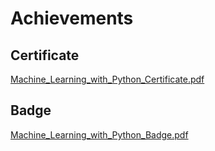 

# Achievements
## Certificate
[Machine_Learning_with_Python_Certificate.pdf](https://prod-files-secure.s3.us-west-2.amazonaws.com/03e82b26-cccb-4906-bb56-adabcbdc0655/0f35a87e-0c16-48ac-af62-4e4cc34c6a19/Machine_Learning_with_Python_Certificate.pdf?X-Amz-Algorithm=AWS4-HMAC-SHA256&X-Amz-Content-Sha256=UNSIGNED-PAYLOAD&X-Amz-Credential=ASIAZI2LB466Q5VO5NXG%2F20250205%2Fus-west-2%2Fs3%2Faws4_request&X-Amz-Date=20250205T101600Z&X-Amz-Expires=3600&X-Amz-Security-Token=IQoJb3JpZ2luX2VjECoaCXVzLXdlc3QtMiJIMEYCIQDy9LoL6y%2F%2FnIwUJZHND6W8VabxkAGMqSr%2BDjMof8%2BjPAIhALzHIqqajt1o8d8nQY8%2Bb34aITZI2OGYtcYNR4X8wlaQKv8DCEMQABoMNjM3NDIzMTgzODA1IgyPy1CekxVqK4bgiaoq3AO9g2f%2FMuxsQ4mMYWT7t8fxSfGCZZnNzB6UCmf3yitqpG4R7%2BEpThn96hecMQOYlFt2RzHNpZ8YnAj6GNgjy04gcmVkbgyQOHNOyxqOFs8GAszDADa0p3GZildqEb8gRkBZUN34Uw588mRX10x0FhTTKe4DPpDRQaJrY7%2BhMpE%2BJVByr5FLgLZApaCtnFj%2FZpXrL0nwcRhLggVX5p7pYNmQ7Pr0172JGg7rDtcDF6lLuXa3toawJh6gBGXczGfC6ZMELiYKo%2BxDNqmNKPxaHQYxy1aFbo4kQoKyeIW3mWlD%2FwRMz%2BFO25Xbj7%2FpznvoWQhXEoIQIKfO%2FsE9NjyIyUGbFcr8Eq3S%2FeP3cZGesT0i2u%2FoISqhcuG%2BI3ehQxVTQ2ySu63LSyzG%2B%2B%2B7S1ClMDwXcpExIMbdsykmRsC%2BjQP5dEQGHj7nGeNdcr0zvZ0IafjjVIUkMiyU06UsORJIOV22oqJMWHdKQMFGL%2F60UV7mA7AG4FabSOUeY9Ee3aFrK6R4%2BviYTJlwpQ23yZf8l6BmkyLxGLaIQI9snJ7IsHED%2Fn4SkCIc0REXTHddsKArQ%2FnP8yWWvWQzmZny0LtkWYaHP5hDlukvtYm3h4MghlVseMMUUnD4nfbtPv7WdTCt74y9BjqkAUHtXWUpDQlNL2NNodTE9m8GM6JGszyU3gKnFiko6QiehdbRcTM4BKJ%2BgBbzWHfM1clPS0Rn15XM5WPnuw7niAuHEucy2ONmNRYh%2Bm8O2uZmfmcoMZJOmAS%2Fj8nDvpkTZAPNzeE%2Bcd7zuYnJr%2F0fKAaoq5qhsHj%2FX0ie0OE1y0VW7czCbL56TfKLCzf4Qhu5FrL4KWf7e4hsEk1WE752Im%2B7YIUl&X-Amz-Signature=c74ffe280d76efa9d45552a58806df75a1d8ccfca48b3602479efd194337c5cb&X-Amz-SignedHeaders=host&x-id=GetObject)
## Badge
[Machine_Learning_with_Python_Badge.pdf](https://prod-files-secure.s3.us-west-2.amazonaws.com/03e82b26-cccb-4906-bb56-adabcbdc0655/ff622a22-73d6-44e3-9c7b-e89a8e61b7aa/Machine_Learning_with_Python_Badge.pdf?X-Amz-Algorithm=AWS4-HMAC-SHA256&X-Amz-Content-Sha256=UNSIGNED-PAYLOAD&X-Amz-Credential=ASIAZI2LB466Q5VO5NXG%2F20250205%2Fus-west-2%2Fs3%2Faws4_request&X-Amz-Date=20250205T101600Z&X-Amz-Expires=3600&X-Amz-Security-Token=IQoJb3JpZ2luX2VjECoaCXVzLXdlc3QtMiJIMEYCIQDy9LoL6y%2F%2FnIwUJZHND6W8VabxkAGMqSr%2BDjMof8%2BjPAIhALzHIqqajt1o8d8nQY8%2Bb34aITZI2OGYtcYNR4X8wlaQKv8DCEMQABoMNjM3NDIzMTgzODA1IgyPy1CekxVqK4bgiaoq3AO9g2f%2FMuxsQ4mMYWT7t8fxSfGCZZnNzB6UCmf3yitqpG4R7%2BEpThn96hecMQOYlFt2RzHNpZ8YnAj6GNgjy04gcmVkbgyQOHNOyxqOFs8GAszDADa0p3GZildqEb8gRkBZUN34Uw588mRX10x0FhTTKe4DPpDRQaJrY7%2BhMpE%2BJVByr5FLgLZApaCtnFj%2FZpXrL0nwcRhLggVX5p7pYNmQ7Pr0172JGg7rDtcDF6lLuXa3toawJh6gBGXczGfC6ZMELiYKo%2BxDNqmNKPxaHQYxy1aFbo4kQoKyeIW3mWlD%2FwRMz%2BFO25Xbj7%2FpznvoWQhXEoIQIKfO%2FsE9NjyIyUGbFcr8Eq3S%2FeP3cZGesT0i2u%2FoISqhcuG%2BI3ehQxVTQ2ySu63LSyzG%2B%2B%2B7S1ClMDwXcpExIMbdsykmRsC%2BjQP5dEQGHj7nGeNdcr0zvZ0IafjjVIUkMiyU06UsORJIOV22oqJMWHdKQMFGL%2F60UV7mA7AG4FabSOUeY9Ee3aFrK6R4%2BviYTJlwpQ23yZf8l6BmkyLxGLaIQI9snJ7IsHED%2Fn4SkCIc0REXTHddsKArQ%2FnP8yWWvWQzmZny0LtkWYaHP5hDlukvtYm3h4MghlVseMMUUnD4nfbtPv7WdTCt74y9BjqkAUHtXWUpDQlNL2NNodTE9m8GM6JGszyU3gKnFiko6QiehdbRcTM4BKJ%2BgBbzWHfM1clPS0Rn15XM5WPnuw7niAuHEucy2ONmNRYh%2Bm8O2uZmfmcoMZJOmAS%2Fj8nDvpkTZAPNzeE%2Bcd7zuYnJr%2F0fKAaoq5qhsHj%2FX0ie0OE1y0VW7czCbL56TfKLCzf4Qhu5FrL4KWf7e4hsEk1WE752Im%2B7YIUl&X-Amz-Signature=12dfe828acfc30fedfcc6f3de9f7faab0088e2ae6fd1d76112d7b1a7d1c33f82&X-Amz-SignedHeaders=host&x-id=GetObject)